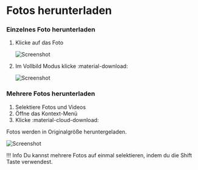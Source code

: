 # Fotos herunterladen #
### Einzelnes Foto herunterladen ###

1. Klicke auf das Foto

    ![Screenshot](img/download-1.png)
    
2. Im Vollbild Modus klicke :material-download:

    ![Screenshot](img/download-2.png)

### Mehrere Fotos herunterladen ###

1. Selektiere Fotos und Videos
2. Öffne das Kontext-Menü
3. Klicke :material-cloud-download:

Fotos werden in Originalgröße heruntergeladen.

   ![Screenshot](img/multi-download.png)

!!! Info
    Du kannst mehrere Fotos auf einmal selektieren, indem du die Shift Taste verwendest.
